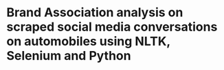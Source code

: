 # Brand Association analysis on scraped social media conversations on automobiles using NLTK, Selenium and Python
